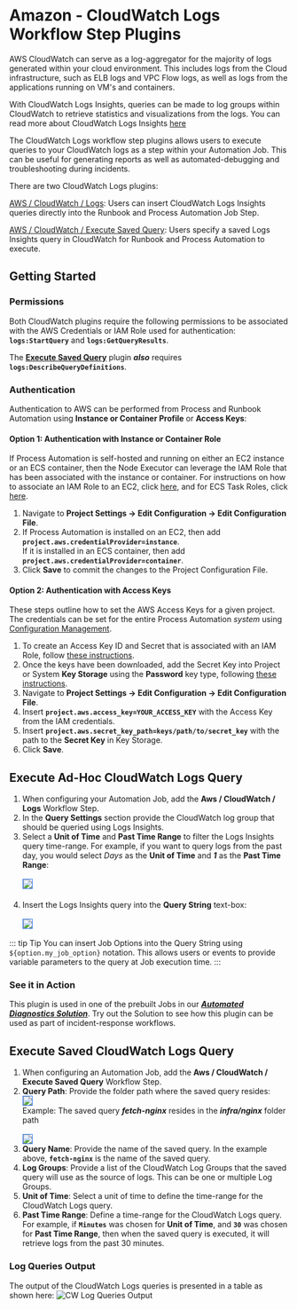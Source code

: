 # Amazon - CloudWatch Logs Workflow Step Plugins

AWS CloudWatch can serve as a log-aggregator for the majority of logs generated within your cloud environment. 
This includes logs from the Cloud infrastructure, such as ELB logs and VPC Flow logs, as well as logs from the applications running on VM's and containers.

With CloudWatch Logs Insights, queries can be made to log groups within CloudWatch to retrieve statistics and visualizations from the logs.
You can read more about CloudWatch Logs Insights [here](https://docs.aws.amazon.com/AmazonCloudWatch/latest/logs/AnalyzingLogData.html)

The CloudWatch Logs workflow step plugins allows users to execute queries to your CloudWatch logs as a step within your Automation Job. This can be useful for generating reports as well as automated-debugging and troubleshooting during incidents.

There are two CloudWatch Logs plugins:

[AWS / CloudWatch / Logs](#execute-ad-hoc-cloudwatch-logs-query): Users can insert CloudWatch Logs Insights queries directly into the Runbook and Process Automation Job Step.

[AWS / CloudWatch / Execute Saved Query](#execute-saved-cloudwatch-logs-query): Users specify a saved Logs Insights query in CloudWatch for Runbook and Process Automation to execute.

## Getting Started

### Permissions
Both CloudWatch plugins require the following permissions to be associated with the AWS Credentials or IAM Role used for authentication:
**`logs:StartQuery`** and **`logs:GetQueryResults`**.

The [**Execute Saved Query**](#execute-saved-cloudwatch-logs-query) plugin _**also**_ requires **`logs:DescribeQueryDefinitions`**.

### Authentication
Authentication to AWS can be performed from Process and Runbook Automation using **Instance or Container Profile** or **Access Keys**:

#### Option 1: Authentication with Instance or Container Role

If Process Automation is self-hosted and running on either an EC2 instance or an ECS container, then the Node Executor can leverage the IAM Role that has been associated with the instance or container.
For instructions on how to associate an IAM Role to an EC2, click [here](https://docs.aws.amazon.com/AWSEC2/latest/UserGuide/iam-roles-for-amazon-ec2.html), and for ECS Task Roles, click [here](https://docs.aws.amazon.com/AmazonECS/latest/developerguide/task-iam-roles.html).

1. Navigate to **Project Settings -> Edit Configuration -> Edit Configuration File**.
2. If Process Automation is installed on an EC2, then add **`project.aws.credentialProvider=instance`**.  
   If it is installed in an ECS container, then add **`project.aws.credentialProvider=container`**.
3. Click **Save** to commit the changes to the Project Configuration File.

#### Option 2: Authentication with Access Keys
These steps outline how to set the AWS Access Keys for a given project.  The credentials can be set for the entire Process Automation _system_ using [Configuration Management](/manual/configuration-mgmt/configmgmt.html).

1. To create an Access Key ID and Secret that is associated with an IAM Role, follow [these instructions](https://docs.aws.amazon.com/IAM/latest/UserGuide/id_credentials_access-keys.html).
2. Once the keys have been downloaded, add the Secret Key into Project or System **Key Storage** using the **Password** key type, following [these instructions](/manual/system-configs.html#key-storage).
3. Navigate to **Project Settings -> Edit Configuration -> Edit Configuration File**. 
4. Insert **`project.aws.access_key=YOUR_ACCESS_KEY`** with the Access Key from the IAM credentials.
5. Insert **`project.aws.secret_key_path=keys/path/to/secret_key`** with the path to the **Secret Key** in Key Storage.
6. Click **Save**.

## Execute Ad-Hoc CloudWatch Logs Query

1. When configuring your Automation Job, add the **Aws / CloudWatch / Logs** Workflow Step.
2. In the **Query Settings** section provide the CloudWatch log group that should be queried using Logs Insights.
3. Select a **Unit of Time** and **Past Time Range** to filter the Logs Insights query time-range. 
For example, if you want to query logs from the past day, you would select _Days_ as the **Unit of Time** and **_1_** as the **Past Time Range**:
<br><br><img style='border:1px solid #327af6' src="@assets/img/aws-cloudwatch-logs-query-setting.png" /><br><br>
4. Insert the Logs Insights query into the **Query String** text-box:
<br><br><img style='border:1px solid #327af6' src="@assets/img/aws-cloudwatch-logs-query-string.png" /><br>

::: tip Tip
You can insert Job Options into the Query String using `${option.my_job_option}` notation. This allows users or events to provide variable parameters to the query at Job execution time.
:::

### See it in Action
This plugin is used in one of the prebuilt Jobs in our [**_Automated Diagnostics Solution_**](/learning/solutions/automated-diagnostics/solution-overview).
Try out the Solution to see how this plugin can be used as part of incident-response workflows.

## Execute Saved CloudWatch Logs Query

1. When configuring an Automation Job, add the **Aws / CloudWatch / Execute Saved Query** Workflow Step.
2. **Query Path**: Provide the folder path where the saved query resides:<br>
   <img style='border:1px solid #327af6' src="@assets/img/cloudwatch-saved-query-console.png" /><figcaption>Example: The saved query _**fetch-nginx**_ resides in the _**infra/nginx**_ folder path</figcaption><br>
   <img style='border:1px solid #327af6' src="@assets/img/cloudwatch-saved-query-fields.png"/>
3. **Query Name**: Provide the name of the saved query.  In the example above, **`fetch-nginx`** is the name of the saved query.
4. **Log Groups**: Provide a list of the CloudWatch Log Groups that the saved query will use as the source of logs.  This can be one or multiple Log Groups.
5. **Unit of Time**: Select a unit of time to define the time-range for the CloudWatch Logs query.
6. **Past Time Range**: Define a time-range for the CloudWatch Logs query. 
For example, if **`Minutes`** was chosen for **Unit of Time**, and **`30`** was chosen for **Past Time Range**, then when the saved query is executed, it will retrieve logs from the past 30 minutes.

### Log Queries Output

The output of the CloudWatch Logs queries is presented in a table as shown here:
![CW Log Queries Output](@assets/img/cloudwatch-log-queries-output.png)
